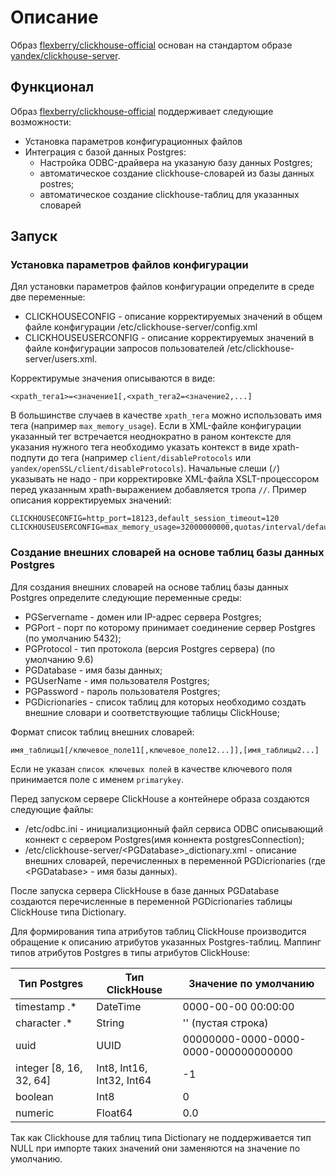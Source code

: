 # Описание

Образ [flexberry/clickhouse-official](https://hub.docker.com/r/flexberry/clickhouse-official) основан на стандартом образе [yandex/clickhouse-server](https://hub.docker.com/r/yandex/clickhouse-server).

## Функционал

Образ [flexberry/clickhouse-official](https://hub.docker.com/r/flexberry/clickhouse-official) поддерживает следующие возможности:
- Установка параметров конфигурационных файлов
- Интеграция с базой данных Postgres:
  * Настройка ODBC-драйвера на указаную базу данных Postgres;
  - автоматическое создание clickhouse-словарей из базы данных postres;
  - автоматическое создание clickhouse-таблиц для указанных словарей

## Запуск

### Установка параметров файлов конфигурации

Дял установки параметров файлов конфигурации определите в среде две переменные:
- CLICKHOUSECONFIG - описание корректируемых значений в общем файле конфигурации /etc/clickhouse-server/config.xml
- CLICKHOUSEUSERCONFIG - описание корректируемых значений в файле конфигурации запросов пользователей /etc/clickhouse-server/users.xml.

Корректирумые значения описываются в виде:
```
<xpath_тега1>=<значение1[,<xpath_тега2=<значение2,...]
```

В большинстве случаев в качестве `xpath_тега` можно использовать имя тега (например `max_memory_usage`).
Если в XML-файле конфигурации указанный тег встречается неоднократно в раном контексте
для указания нужного тега необходимо указать контекст в виде xpath-подпути до тега
(например `client/disableProtocols` или `yandex/openSSL/client/disableProtocols`).
Начальные слеши (`/`) указывать не надо - при корректировке XML-файла XSLT-процессором перед указанным xpath-выражением добавляется тропа `//`.
Пример описания корректируемых значений:
```
CLICKHOUSECONFIG=http_port=18123,default_session_timeout=120
CLICKHOUSEUSERCONFIG=max_memory_usage=32000000000,quotas/interval/default/duration=7200
```
### Создание внешних словарей на основе таблиц базы данных Postgres

Для создания внешних словарей на основе таблиц базы данных Postgres определите следующие переменные среды:
- PGServername - домен или IP-адрес сервера Postgres;
- PGPort - порт по которому принимает соединение сервер Postgres (по умолчанию 5432); 
- PGProtocol - тип протокола (версия Postgres сервера) (по умолчанию 9.6)
- PGDatabase - имя базы данных;
- PGUserName - имя пользователя Postgres;
- PGPassword - пароль пользователя Postgres;
- PGDicrionaries - список таблиц для которых необходимо создать внешние словари и соответствующие таблицы ClickHouse; 

Формат список таблиц внешних словарей:
```
имя_таблицы1[/ключевое_поле11[,ключевое_поле12...]],[имя_таблицы2...]
```
Если не указан `список ключевых полей` в качестве ключевого поля принимается поле с именем `primarykey`.

Перед запуском сервере ClickHouse а контейнере образа создаются следующие файлы:
- /etc/odbc.ini - инициализционный файл сервиса ODBC описывающий коннект с сервером Postgres(имя коннекта postgresConnection);
- /etc/clickhouse-server/&lt;PGDatabase&gt;_dictionary.xml - описание внешних словарей, перечисленных в переменной PGDicrionaries  (где &lt;PGDatabase&gt; - имя базы данных).
 
 После запуска сервера ClickHouse  в базе данных PGDatabase создаются перечисленные в переменной PGDicrionaries таблицы ClickHouse типа Dictionary.
 
 Для формирования типа атрибутов таблиц ClickHouse производится обращение к описанию атрибутов указанных Postgres-таблиц.
 Маппинг типов атрибутов Postgres в типы атрибутов ClickHouse:
 
 Тип Postgres | Тип ClickHouse | Значение по умолчанию
-------------|----------------|----------------------
timestamp .* | DateTime | 0000-00-00 00:00:00
character .* | String | '' (пустая строка)
 uuid | UUID | 00000000-0000-0000-0000-000000000000
integer [8, 16, 32, 64] | Int8, Int16, Int32, Int64 | -1
boolean | Int8 | 0
numeric | Float64 | 0.0

Так как Clickhouse для таблиц типа Dictionary не поддерживается тип NULL при  импорте таких значений они заменяются на значение по умолчанию.

